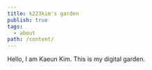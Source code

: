```yaml
---
title: k223kim's garden
publish: true
tags:
  - about
path: /content/
---
```

Hello, I am Kaeun Kim. This is my digital garden.